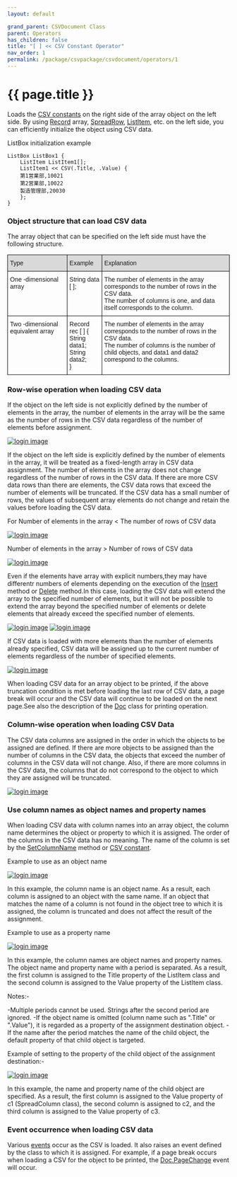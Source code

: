 ```yaml
---
layout: default

grand_parent: CSVDocument Class
parent: Operators
has_children: false
title: "[ ] << CSV Constant Operator"
nav_order: 1
permalink: /package/csvpackage/csvdocument/operators/1
---
```

# {{ page.title }}

Loads the <a href="/package/csvpackage/csvdocument/csvcontants">CSV constants</a> on the right side of the array object on the left side. By using <a href="/package/system/record/">Record</a> array, <a href="/package/standard/spreadrow/">SpreadRow</a>, <a href="/package/standard/listitem/">ListItem</a>, etc. on the left side, you can efficiently initialize the object using CSV data.

ListBox initialization example

```
ListBox ListBox1 {
    ListItem ListItem1[];
    ListItem1 << CSV(.Title, .Value) {
    第1営業部,10021
    第2営業部,10022
    製造管理部,20030
    };
}
```

### Object structure that can load CSV data

The array object that can be specified on the left side must have the following structure.

<style type="text/css">
.tg  {border-collapse:collapse;border-spacing:0;}
.tg td{border-color:black;border-style:solid;border-width:1px;font-family:Arial, sans-serif;font-size:14px;
  overflow:hidden;padding:10px 5px;word-break:normal;}
.tg th{border-color:black;border-style:solid;border-width:1px;font-family:Arial, sans-serif;font-size:14px;
  font-weight:normal;overflow:hidden;padding:10px 5px;word-break:normal;}
.tg .tg-xt05{background-color:#D9D9D9;text-align:left;vertical-align:top}
.tg .tg-0lax{text-align:left;vertical-align:top}
</style>
<table class="tg">
<thead>
  <tr>
    <th class="tg-xt05">Type</th>
    <th class="tg-xt05">Example</th>
    <th class="tg-xt05">Explanation<br></th>
  </tr>
</thead>
<tbody>
  <tr>
    <td class="tg-0lax">One -dimensional array</td>
    <td class="tg-0lax">String data [ ];<br> </td>
    <td class="tg-0lax">The number of elements in the array corresponds to the number of rows in the CSV data.<br>The number of columns is one, and data itself corresponds to the column.</td>
  </tr>
  <tr>
    <td class="tg-0lax">Two -dimensional equivalent array</td>
    <td class="tg-0lax">Record rec [ ] {<br>    String data1;<br>    String data2;<br>}</td>
    <td class="tg-0lax">The number of elements in the array corresponds to the number of rows in the CSV data.<br>The number of columns is the number of child objects, and data1 and data2 correspond to the columns.<br> </td>
  </tr>
</tbody>
</table>

### Row-wise operation when loading CSV data

If the object on the left side is not explicitly defined by the number of elements in the array, the number of elements in the array will be the same as the number of rows in the CSV data regardless of the number of elements before assignment.

<a href="/img/Package/CSV-Constant Operator.PNG" target="_blank">
<img src="/img/Package/CSV-Constant Operator.PNG" alt="login image"></a>

If the object on the left side is explicitly defined by the number of elements in the array, it will be treated as a fixed-length array in CSV data assignment. The number of elements in the array does not change regardless of the number of rows in the CSV data.
If there are more CSV data rows than there are elements, the CSV data rows that exceed the number of elements will be truncated. If the CSV data has a small number of rows, the values of subsequent array elements do not change and retain the values before loading the CSV data.

For  Number of elements in the array < The number of rows of CSV data

<a href="/img/Package/CSV-Constant Operator1.jpg" target="_blank">
<img src="/img/Package/CSV-Constant Operator1.jpg" alt="login image"></a>

Number of elements in the array > Number of rows of CSV data

<a href="/img/Package/CSV-Constant Operator2.jpg" target="_blank">
<img src="/img/Package/CSV-Constant Operator2.jpg" alt="login image"></a>

Even if the elements have array with explicit numbers,they may have differentr numbers of elements depending on the execution of the <a href="/package/system/object/methods/insert">Insert</a> method or  <a href="/package/system/object/methods/delete">Delete</a> method.In this case, loading the CSV data will extend the array to the specified number of elements, but it will not be possible to extend the array beyond the specified number of elements or delete elements that already exceed the specified number of elements.

<a href="/img/Package/CSV-Constant Operator3.jpg" target="_blank">
<img src="/img/Package/CSV-Constant Operator3.jpg" alt="login image"></a>

<a href="/img/Package/CSV-Constant Operator4.jpg" target="_blank">
<img src="/img/Package/CSV-Constant Operator4.jpg" alt="login image"></a>

If CSV data is loaded with more elements than the number of elements already specified, CSV data will be assigned up to the current number of elements regardless of the number of specified elements.

<a href="/img/Package/CSV-Constant Operator5.jpg" target="_blank">
<img src="/img/Package/CSV-Constant Operator5.jpg" alt="login image"></a>

When loading CSV data for an array object to be printed, if the above truncation condition is met before loading the last row of CSV data, a page break will occur and the CSV data will continue to be loaded on the next page.See also the description of the <a href="/package/standard/doc/">Doc</a> class for printing operation.

### Column-wise operation when loading CSV Data

The CSV data columns are assigned in the order in which the objects to be assigned are defined.
If there are more objects to be assigned than the number of columns in the CSV data, the objects that exceed the number of columns in the CSV data will not change.
Also, if there are more columns in the CSV data, the columns that do not correspond to the object to which they are assigned will be truncated.

<a href="/img/Package/CSV-Constant Operator6.jpg" target="_blank">
<img src="/img/Package/CSV-Constant Operator6.jpg" alt="login image"></a>

### Use column names as object names and property names

When loading CSV data with column names into an array object, the column name determines the object or property to which it is assigned. The order of the columns in the CSV data has no meaning.
The name of the column is set by the <a href="/package/csvpackage/csvdocument/csvcontants">SetColumnName</a> method or <a href="/package/csvpackage/csvdocument/methods/setcolumnname">CSV constant</a>.

Example to use as an object name

<a href="/img/Package/CSV-Constant Operator7.jpg" target="_blank">
<img src="/img/Package/CSV-Constant Operator7.jpg" alt="login image"></a>

In this example, the column name is an object name. As a result, each column is assigned to an object with the same name.
If an object that matches the name of a column is not found in the object tree to which it is assigned, the column is truncated and does not affect the result of the assignment.

Example to use as a property name

<a href="/img/Package/CSV-Constant Operator8.jpg" target="_blank">
<img src="/img/Package/CSV-Constant Operator8.jpg" alt="login image"></a>

In this example, the column names are object names and property names. The object name and property name with a period is separated.
As a result, the first column is assigned to the Title property of the ListItem class and the second column is assigned to the Value property of the ListItem class.

Notes:-

-Multiple periods cannot be used. Strings after the second period are ignored.
-If the object name is omitted (column name such as ".Title" or ".Value"), it is regarded as a property of the assignment destination object.
-If the name after the period matches the name of the child object, the default property of that child object is targeted.

Example of setting to the property of the child object of the assignment destination:-

<a href="/img/Package/CSV-Constant Operator9.jpg" target="_blank">
<img src="/img/Package/CSV-Constant Operator9.jpg" alt="login image"></a>

In this example, the name and property name of the child object are specified. As a result, the first column is assigned to the Value property of c1 (SpreadColumn class), the second column is assigned to c2, and the third column is assigned to the Value property of c3.

### Event occurrence when loading CSV data

Various <a href="/package/csvpackage/csvdocument/events/">events</a> occur as the CSV is loaded. It also raises an event defined by the class to which it is assigned. For example, if a page break occurs when loading a CSV for the object to be printed, the <a href="/package/standard/doc/events/pagechange">Doc.PageChange</a> event will occur.
